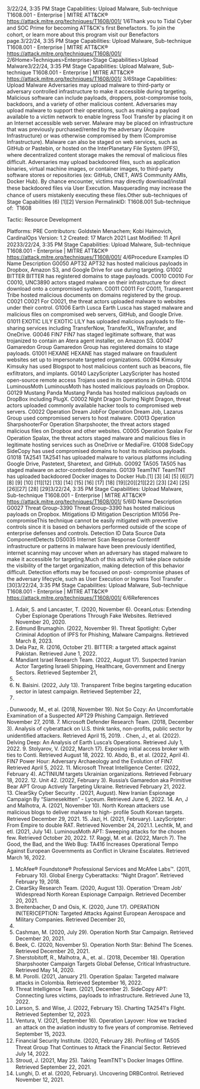 3/22/24, 3:35 PM Stage Capabilities: Upload Malware, Sub-technique T1608.001 - Enterprise | MITRE ATT&CK®
https://attack.mitre.org/techniques/T1608/001/ 1/6Thank you to Tidal Cyber and SOC Prime for becoming ATT&CK's ﬁrst Benefactors. To join the cohort, or learn more about this program visit our
Benefactors page.3/22/24, 3:35 PM Stage Capabilities: Upload Malware, Sub-technique T1608.001 - Enterprise | MITRE ATT&CK®
https://attack.mitre.org/techniques/T1608/001/ 2/6Home>Techniques>Enterprise>Stage Capabilities>Upload Malware3/22/24, 3:35 PM Stage Capabilities: Upload Malware, Sub-technique T1608.001 - Enterprise | MITRE ATT&CK®
https://attack.mitre.org/techniques/T1608/001/ 3/6Stage Capabilities: Upload Malware
Adversaries may upload malware to third-party or adversary controlled infrastructure to make it accessible during targeting. Malicious
software can include payloads, droppers, post-compromise tools, backdoors, and a variety of other malicious content. Adversaries may
upload malware to support their operations, such as making a payload available to a victim network to enable Ingress Tool Transfer by
placing it on an Internet accessible web server.
Malware may be placed on infrastructure that was previously purchased/rented by the adversary (Acquire Infrastructure) or was otherwise
compromised by them (Compromise Infrastructure). Malware can also be staged on web services, such as GitHub or Pastebin, or hosted on
the InterPlanetary File System (IPFS), where decentralized content storage makes the removal of malicious ﬁles diﬃcult.
Adversaries may upload backdoored ﬁles, such as application binaries, virtual machine images, or container images, to third-party software
stores or repositories (ex: GitHub, CNET, AWS Community AMIs, Docker Hub). By chance encounter, victims may directly download/install
these backdoored ﬁles via User Execution. Masquerading may increase the chance of users mistakenly executing these ﬁles.Other sub-techniques of Stage Capabilities (6)
[1][2]
Version PermalinkID: T1608.001
Sub-technique of:  T1608

Tactic: Resource Development

Platforms: PRE
Contributors: Goldstein Menachem; Kobi Haimovich, CardinalOps
Version: 1.2
Created: 17 March 2021
Last Modiﬁed: 11 April 20233/22/24, 3:35 PM Stage Capabilities: Upload Malware, Sub-technique T1608.001 - Enterprise | MITRE ATT&CK®
https://attack.mitre.org/techniques/T1608/001/ 4/6Procedure Examples
ID Name Description
G0050 APT32 APT32 has hosted malicious payloads in Dropbox, Amazon S3, and Google Drive for use during
targeting.
G1002 BITTER BITTER has registered domains to stage payloads.
C0010 C0010 For C0010, UNC3890 actors staged malware on their infrastructure for direct download onto a
compromised system.
C0011 C0011 For C0011, Transparent Tribe hosted malicious documents on domains registered by the group.
C0021 C0021 For C0021, the threat actors uploaded malware to websites under their control.
G1006 Earth Lusca Earth Lusca has staged malware and malicious ﬁles on compromised web servers, GitHub, and
Google Drive.
G1011 EXOTIC LILY EXOTIC LILY has uploaded malicious payloads to ﬁle-sharing services including TransferNow,
TransferXL, WeTransfer, and OneDrive.
G0046 FIN7 FIN7 has staged legitimate software, that was trojanized to contain an Atera agent installer, on
Amazon S3.
G0047 Gamaredon Group Gamaredon Group has registered domains to stage payloads.
G1001 HEXANE HEXANE has staged malware on fraudulent websites set up to impersonate targeted organizations.
G0094 Kimsuky Kimsuky has used Blogspot to host malicious content such as beacons, ﬁle exﬁltrators, and implants.
G0140 LazyScripter LazyScripter has hosted open-source remote access Trojans used in its operations in GitHub.
G1014 LuminousMoth LuminousMoth has hosted malicious payloads on Dropbox.
G0129 Mustang Panda Mustang Panda has hosted malicious payloads on DropBox including PlugX.
C0002 Night Dragon During Night Dragon, threat actors uploaded commonly available hacker tools to compromised web
servers.
C0022 Operation Dream
JobFor Operation Dream Job, Lazarus Group used compromised servers to host malware.
C0013 Operation
SharpshooterFor Operation Sharpshooter, the threat actors staged malicious ﬁles on Dropbox and other websites.
C0005 Operation Spalax For Operation Spalax, the threat actors staged malware and malicious ﬁles in legitimate hosting
services such as OneDrive or MediaFire.
G1008 SideCopy SideCopy has used compromised domains to host its malicious payloads.
G1018 TA2541 TA2541 has uploaded malware to various platforms including Google Drive, Pastetext, Sharetext, and
GitHub.
G0092 TA505 TA505 has staged malware on actor-controlled domains.
G0139 TeamTNT TeamTNT has uploaded backdoored Docker images to Docker Hub.[1]
[3]
[4]
[5]
[6][7]
[8]
[9]
[10]
[11][12]
[13]
[14]
[15]
[16]
[17]
[18]
[19][20][21][22]
[23]
[24]
[25]
[26][27]
[28]
[29]3/22/24, 3:35 PM Stage Capabilities: Upload Malware, Sub-technique T1608.001 - Enterprise | MITRE ATT&CK®
https://attack.mitre.org/techniques/T1608/001/ 5/6ID Name Description
G0027 Threat Group-3390 Threat Group-3390 has hosted malicious payloads on Dropbox.
Mitigations
ID Mitigation Description
M1056 Pre-
compromiseThis technique cannot be easily mitigated with preventive controls since it is based on behaviors performed
outside of the scope of enterprise defenses and controls.
Detection
ID Data Source Data ComponentDetects
DS0035 Internet Scan Response
ContentIf infrastructure or patterns in malware have been previously identiﬁed, internet scanning
may uncover when an adversary has staged malware to make it accessible for
targeting.Much of this activity will take place outside the visibility of the target organization,
making detection of this behavior diﬃcult. Detection efforts may be focused on post-
compromise phases of the adversary lifecycle, such as User Execution or Ingress Tool
Transfer .[30]3/22/24, 3:35 PM Stage Capabilities: Upload Malware, Sub-technique T1608.001 - Enterprise | MITRE ATT&CK®
https://attack.mitre.org/techniques/T1608/001/ 6/6References
1. Adair, S. and Lancaster, T. (2020, November 6). OceanLotus:
Extending Cyber Espionage Operations Through Fake
Websites. Retrieved November 20, 2020.
2. Edmund Brumaghin. (2022, November 9). Threat Spotlight:
Cyber Criminal Adoption of IPFS for Phishing, Malware
Campaigns. Retrieved March 8, 2023.
3. Dela Paz, R. (2016, October 21). BITTER: a targeted attack
against Pakistan. Retrieved June 1, 2022.
4. Mandiant Israel Research Team. (2022, August 17). Suspected
Iranian Actor Targeting Israeli Shipping, Healthcare,
Government and Energy Sectors. Retrieved September 21,
2022.
5. N. Baisini. (2022, July 13). Transparent Tribe begins targeting
education sector in latest campaign. Retrieved September 22,
2022.
. Dunwoody, M., et al. (2018, November 19). Not So Cozy: An
Uncomfortable Examination of a Suspected APT29 Phishing
Campaign. Retrieved November 27, 2018.
7. Microsoft Defender Research Team. (2018, December 3).
Analysis of cyberattack on U.S. think tanks, non-proﬁts, public
sector by unidentiﬁed attackers. Retrieved April 15, 2019.
. Chen, J., et al. (2022). Delving Deep: An Analysis of Earth
Lusca’s Operations. Retrieved July 1, 2022.
9. Stolyarov, V. (2022, March 17). Exposing initial access broker
with ties to Conti. Retrieved August 18, 2022.
10. Abdo, B., et al. (2022, April 4). FIN7 Power Hour: Adversary
Archaeology and the Evolution of FIN7. Retrieved April 5,
2022.
11. Microsoft Threat Intelligence Center. (2022, February 4).
ACTINIUM targets Ukrainian organizations. Retrieved February
18, 2022.
12. Unit 42. (2022, February 3). Russia’s Gamaredon aka Primitive
Bear APT Group Actively Targeting Ukraine. Retrieved February
21, 2022.
13. ClearSky Cyber Security . (2021, August). New Iranian
Espionage Campaign By “Siamesekitten” - Lyceum. Retrieved
June 6, 2022.
14. An, J and Malhotra, A. (2021, November 10). North Korean
attackers use malicious blogs to deliver malware to high-
proﬁle South Korean targets. Retrieved December 29, 2021.
15. Jazi, H. (2021, February). LazyScripter: From Empire to double
RAT. Retrieved November 24, 2021.1. Lechtik, M, and etl. (2021, July 14). LuminousMoth APT:
Sweeping attacks for the chosen few. Retrieved October 20,
2022.
17. Raggi, M. et al. (2022, March 7). The Good, the Bad, and the
Web Bug: TA416 Increases Operational Tempo Against
European Governments as Conﬂict in Ukraine Escalates.
Retrieved March 16, 2022.
1. McAfee® Foundstone® Professional Services and McAfee
Labs™. (2011, February 10). Global Energy Cyberattacks:
“Night Dragon”. Retrieved February 19, 2018.
19. ClearSky Research Team. (2020, August 13). Operation
'Dream Job' Widespread North Korean Espionage Campaign.
Retrieved December 20, 2021.
20. Breitenbacher, D and Osis, K. (2020, June 17). OPERATION
IN(TER)CEPTION: Targeted Attacks Against European
Aerospace and Military Companies. Retrieved December 20,
2021.
21. Cashman, M. (2020, July 29). Operation North Star Campaign.
Retrieved December 20, 2021.
22. Beek, C. (2020, November 5). Operation North Star: Behind The
Scenes. Retrieved December 20, 2021.
23. Sherstobitoff, R., Malhotra, A., et. al.. (2018, December 18).
Operation Sharpshooter Campaign Targets Global Defense,
Critical Infrastructure. Retrieved May 14, 2020.
24. M. Porolli. (2021, January 21). Operation Spalax: Targeted
malware attacks in Colombia. Retrieved September 16, 2022.
25. Threat Intelligence Team. (2021, December 2). SideCopy APT:
Connecting lures victims, payloads to infrastructure. Retrieved
June 13, 2022.
2. Larson, S. and Wise, J. (2022, February 15). Charting TA2541's
Flight. Retrieved September 12, 2023.
27. Ventura, V. (2021, September 16). Operation Layover: How we
tracked an attack on the aviation industry to ﬁve years of
compromise. Retrieved September 15, 2023.
2. Financial Security Institute. (2020, February 28). Proﬁling of
TA505 Threat Group That Continues to Attack the Financial
Sector. Retrieved July 14, 2022.
29. Stroud, J. (2021, May 25). Taking TeamTNT's Docker Images
Oﬄine. Retrieved September 22, 2021.
30. Lunghi, D. et al. (2020, February). Uncovering DRBControl.
Retrieved November 12, 2021.